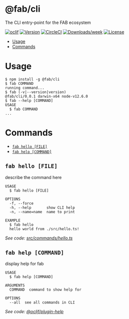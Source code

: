 @fab/cli
========

The CLI entry-point for the FAB ecosystem

[![oclif](https://img.shields.io/badge/cli-oclif-brightgreen.svg)](https://oclif.io)
[![Version](https://img.shields.io/npm/v/@fab/cli.svg)](https://npmjs.org/package/@fab/cli)
[![CircleCI](https://circleci.com/gh/fab-spec/fab/tree/master.svg?style=shield)](https://circleci.com/gh/fab-spec/fab/tree/master)
[![Downloads/week](https://img.shields.io/npm/dw/@fab/cli.svg)](https://npmjs.org/package/@fab/cli)
[![License](https://img.shields.io/npm/l/@fab/cli.svg)](https://github.com/fab-spec/fab/blob/master/package.json)

<!-- toc -->
* [Usage](#usage)
* [Commands](#commands)
<!-- tocstop -->
# Usage
<!-- usage -->
```sh-session
$ npm install -g @fab/cli
$ fab COMMAND
running command...
$ fab (-v|--version|version)
@fab/cli/0.0.1 darwin-x64 node-v12.6.0
$ fab --help [COMMAND]
USAGE
  $ fab COMMAND
...
```
<!-- usagestop -->
# Commands
<!-- commands -->
* [`fab hello [FILE]`](#fab-hello-file)
* [`fab help [COMMAND]`](#fab-help-command)

## `fab hello [FILE]`

describe the command here

```
USAGE
  $ fab hello [FILE]

OPTIONS
  -f, --force
  -h, --help       show CLI help
  -n, --name=name  name to print

EXAMPLE
  $ fab hello
  hello world from ./src/hello.ts!
```

_See code: [src/commands/hello.ts](https://github.com/fab-spec/fab/blob/v0.0.1/src/commands/hello.ts)_

## `fab help [COMMAND]`

display help for fab

```
USAGE
  $ fab help [COMMAND]

ARGUMENTS
  COMMAND  command to show help for

OPTIONS
  --all  see all commands in CLI
```

_See code: [@oclif/plugin-help](https://github.com/oclif/plugin-help/blob/v2.1.6/src/commands/help.ts)_
<!-- commandsstop -->
